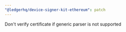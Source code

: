 ```yaml
---
"@ledgerhq/device-signer-kit-ethereum": patch
---
```


Don't verify certificate if generic parser is not supported
